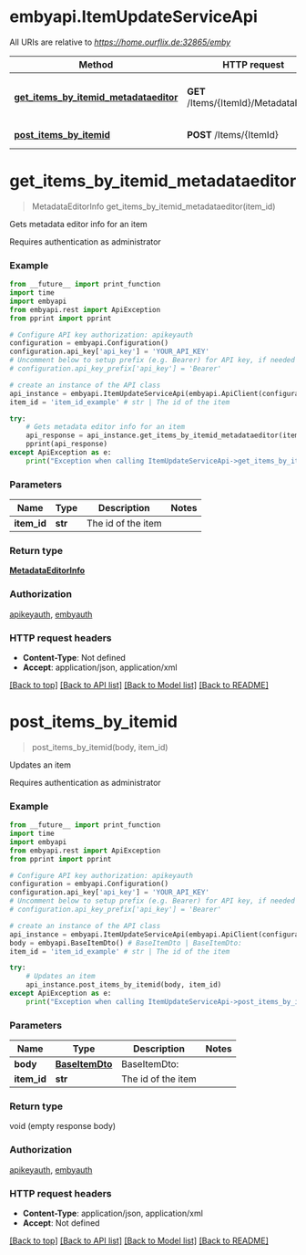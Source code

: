 # embyapi.ItemUpdateServiceApi

All URIs are relative to *https://home.ourflix.de:32865/emby*

Method | HTTP request | Description
------------- | ------------- | -------------
[**get_items_by_itemid_metadataeditor**](ItemUpdateServiceApi.md#get_items_by_itemid_metadataeditor) | **GET** /Items/{ItemId}/MetadataEditor | Gets metadata editor info for an item
[**post_items_by_itemid**](ItemUpdateServiceApi.md#post_items_by_itemid) | **POST** /Items/{ItemId} | Updates an item

# **get_items_by_itemid_metadataeditor**
> MetadataEditorInfo get_items_by_itemid_metadataeditor(item_id)

Gets metadata editor info for an item

Requires authentication as administrator

### Example
```python
from __future__ import print_function
import time
import embyapi
from embyapi.rest import ApiException
from pprint import pprint

# Configure API key authorization: apikeyauth
configuration = embyapi.Configuration()
configuration.api_key['api_key'] = 'YOUR_API_KEY'
# Uncomment below to setup prefix (e.g. Bearer) for API key, if needed
# configuration.api_key_prefix['api_key'] = 'Bearer'

# create an instance of the API class
api_instance = embyapi.ItemUpdateServiceApi(embyapi.ApiClient(configuration))
item_id = 'item_id_example' # str | The id of the item

try:
    # Gets metadata editor info for an item
    api_response = api_instance.get_items_by_itemid_metadataeditor(item_id)
    pprint(api_response)
except ApiException as e:
    print("Exception when calling ItemUpdateServiceApi->get_items_by_itemid_metadataeditor: %s\n" % e)
```

### Parameters

Name | Type | Description  | Notes
------------- | ------------- | ------------- | -------------
 **item_id** | **str**| The id of the item | 

### Return type

[**MetadataEditorInfo**](MetadataEditorInfo.md)

### Authorization

[apikeyauth](../README.md#apikeyauth), [embyauth](../README.md#embyauth)

### HTTP request headers

 - **Content-Type**: Not defined
 - **Accept**: application/json, application/xml

[[Back to top]](#) [[Back to API list]](../README.md#documentation-for-api-endpoints) [[Back to Model list]](../README.md#documentation-for-models) [[Back to README]](../README.md)

# **post_items_by_itemid**
> post_items_by_itemid(body, item_id)

Updates an item

Requires authentication as administrator

### Example
```python
from __future__ import print_function
import time
import embyapi
from embyapi.rest import ApiException
from pprint import pprint

# Configure API key authorization: apikeyauth
configuration = embyapi.Configuration()
configuration.api_key['api_key'] = 'YOUR_API_KEY'
# Uncomment below to setup prefix (e.g. Bearer) for API key, if needed
# configuration.api_key_prefix['api_key'] = 'Bearer'

# create an instance of the API class
api_instance = embyapi.ItemUpdateServiceApi(embyapi.ApiClient(configuration))
body = embyapi.BaseItemDto() # BaseItemDto | BaseItemDto: 
item_id = 'item_id_example' # str | The id of the item

try:
    # Updates an item
    api_instance.post_items_by_itemid(body, item_id)
except ApiException as e:
    print("Exception when calling ItemUpdateServiceApi->post_items_by_itemid: %s\n" % e)
```

### Parameters

Name | Type | Description  | Notes
------------- | ------------- | ------------- | -------------
 **body** | [**BaseItemDto**](BaseItemDto.md)| BaseItemDto:  | 
 **item_id** | **str**| The id of the item | 

### Return type

void (empty response body)

### Authorization

[apikeyauth](../README.md#apikeyauth), [embyauth](../README.md#embyauth)

### HTTP request headers

 - **Content-Type**: application/json, application/xml
 - **Accept**: Not defined

[[Back to top]](#) [[Back to API list]](../README.md#documentation-for-api-endpoints) [[Back to Model list]](../README.md#documentation-for-models) [[Back to README]](../README.md)

